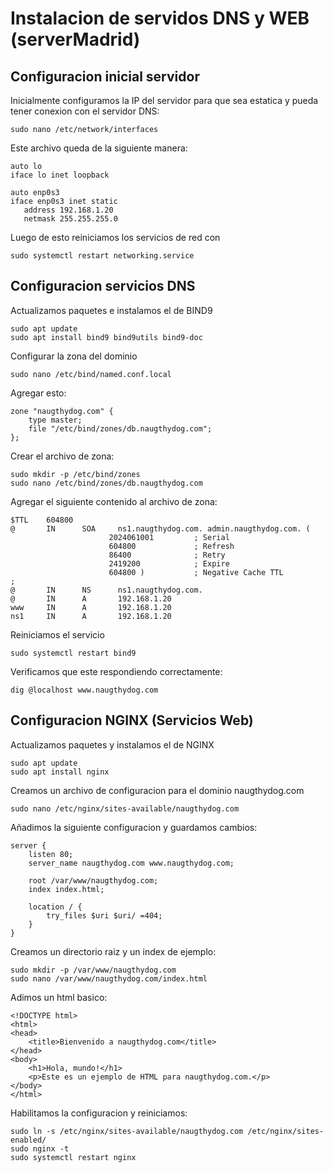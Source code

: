 # Instalacion de servidos DNS y WEB (serverMadrid)

## Configuracion inicial servidor
Inicialmente configuramos la IP del servidor para que sea estatica y pueda tener conexion con el servidor DNS:

```shell
sudo nano /etc/network/interfaces
```

Este archivo queda de la siguiente manera:
```shell
auto lo
iface lo inet loopback

auto enp0s3
iface enp0s3 inet static
   address 192.168.1.20
   netmask 255.255.255.0
```
Luego de esto reiniciamos los servicios de red con
```shell
sudo systemctl restart networking.service
```

## Configuracion servicios DNS
Actualizamos paquetes e instalamos el de BIND9

```shell
sudo apt update
sudo apt install bind9 bind9utils bind9-doc
```

Configurar la zona del dominio

```shell
sudo nano /etc/bind/named.conf.local
```

Agregar esto:

```shell
zone "naugthydog.com" {
    type master;
    file "/etc/bind/zones/db.naugthydog.com";
};
```

Crear el archivo de zona:

```shell
sudo mkdir -p /etc/bind/zones
sudo nano /etc/bind/zones/db.naugthydog.com
```

Agregar el siguiente contenido al archivo de zona:

```shell
$TTL    604800
@       IN      SOA     ns1.naugthydog.com. admin.naugthydog.com. (
                      2024061001         ; Serial
                      604800             ; Refresh
                      86400              ; Retry
                      2419200            ; Expire
                      604800 )           ; Negative Cache TTL
;
@       IN      NS      ns1.naugthydog.com.
@       IN      A       192.168.1.20
www     IN      A       192.168.1.20
ns1     IN      A       192.168.1.20

```

Reiniciamos el servicio

```shell
sudo systemctl restart bind9
```

Verificamos que este respondiendo correctamente:

```shell
dig @localhost www.naugthydog.com
```

## Configuracion NGINX (Servicios Web)

Actualizamos paquetes y instalamos el de NGINX

```shell
sudo apt update
sudo apt install nginx
```

Creamos un archivo de configuracion para el dominio naugthydog.com

```shell
sudo nano /etc/nginx/sites-available/naugthydog.com
```

Añadimos la siguiente configuracion y guardamos cambios:

```shell
server {
    listen 80;
    server_name naugthydog.com www.naugthydog.com;

    root /var/www/naugthydog.com;
    index index.html;

    location / {
        try_files $uri $uri/ =404;
    }
}
```

Creamos un directorio raiz y un index de ejemplo:

```shell
sudo mkdir -p /var/www/naugthydog.com
sudo nano /var/www/naugthydog.com/index.html
```

Adimos un html basico:

<!DOCTYPE html>

```shell
<!DOCTYPE html>
<html>
<head>
    <title>Bienvenido a naugthydog.com</title>
</head>
<body>
    <h1>Hola, mundo!</h1>
    <p>Este es un ejemplo de HTML para naugthydog.com.</p>
</body>
</html>

```

Habilitamos la configuracion y reiniciamos:

```shell
sudo ln -s /etc/nginx/sites-available/naugthydog.com /etc/nginx/sites-enabled/
sudo nginx -t
sudo systemctl restart nginx
```
